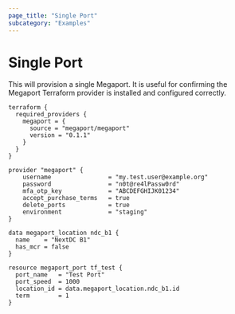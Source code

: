 ```yaml
---
page_title: "Single Port"
subcategory: "Examples"
---
```


# Single Port
This will provision a single Megaport. It is useful for confirming the Megaport Terraform provider is installed and configured correctly.

```
terraform {
  required_providers {
    megaport = {
      source = "megaport/megaport"
      version = "0.1.1"
    }
  }
}

provider "megaport" {
    username                = "my.test.user@example.org"
    password                = "n0t@re4lPassw0rd"
    mfa_otp_key             = "ABCDEFGHIJK01234"
    accept_purchase_terms   = true
    delete_ports            = true
    environment             = "staging"
}

data megaport_location ndc_b1 {
  name    = "NextDC B1"
  has_mcr = false
}

resource megaport_port tf_test {
  port_name   = "Test Port"
  port_speed  = 1000
  location_id = data.megaport_location.ndc_b1.id
  term        = 1
}
```

